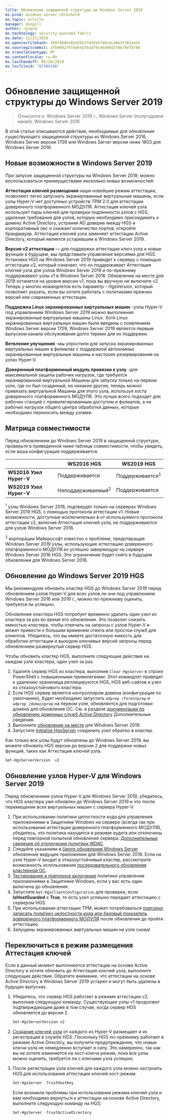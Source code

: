 ```yaml
---
title: Обновление защищенной структуры до Windows Server 2019
ms.prod: windows-server-threshold
ms.topic: article
manager: dongill
author: rpsqrd
ms.technology: security-guarded-fabric
ms.date: 11/21/2018
ms.openlocfilehash: 39974806c02e55b37d3d16748c4ca0e3f361ee45
ms.sourcegitcommit: afb0602767de64a76aaf9ce6a60d2f0e78efb78b
ms.translationtype: MT
ms.contentlocale: ru-RU
ms.lasthandoff: 06/20/2019
ms.locfileid: "67284108"
---
```

# <a name="upgrade-a-guarded-fabric-to-windows-server-2019"></a>Обновление защищенной структуры до Windows Server 2019

> Относится к: Windows Server 2019 г., Windows Server (полугодовой канал), Windows Server 2016

В этой статье описываются действия, необходимые для обновления существующего защищенной структуры из Windows Server 2016, Windows Server версии 1709 или Windows Server версии ниже 1803 для Windows Server 2019.

## <a name="whats-new-in-windows-server-2019"></a>Новые возможности в Windows Server 2019

При запуске защищенной структуры на Windows Server 2019, можно воспользоваться преимуществами несколько новых возможностей:

**Аттестация ключей размещения** наши новейшие режим аттестации, позволяют легко запускать экранированные виртуальные машины, если узлы Hyper-V нет доступных устройств TPM 2.0 для аттестации доверенного платформенного МОДУЛЯ. Аттестация ключей узла использует пары ключей для проверки подлинности узлов с HGS, удаление требования для узлов, которую необходимо присоединить к домену Active Directory, устраняя AD доверие между HGS и корпоративный лес и снижает количество портов, откройте брандмауэр. Аттестация ключей узла заменяет аттестации Active Directory, который является устаревшим в Windows Server 2019.

**Версия v2 аттестации** — для поддержки аттестации ключ узла и новые функции в будущем, мы представили управление версиями для HGS. Установки HGS на Windows Server 2019 приведет к серверу с помощью аттестации v2, который означает, что он поддерживает Аттестация ключей узла для узлов Windows Server 2019 и по-прежнему поддерживают узлы v1 в Windows Server 2016. Обновление на месте для 2019 останется на уровне версии v1, пока вы вручную не включите v2. Теперь у многих командлетов есть параметр - HgsVersion, который позволяет указать, если вы хотите работать с политиками прежних версий или современных аттестации.

**Поддержка Linux экранированных виртуальных машин** -узлы Hyper-V под управлением Windows Server 2019 можно выполнения экранированные виртуальные машины Linux. Хотя Linux экранированных виртуальных машин были введены с появлением Windows Server версии 1709, Windows Server 2019 является первым выпуском канала обслуживания долго термин для их поддержки.

**Ветвление улучшения** -мы упростили для запуска экранированных виртуальных машин в филиалах с поддержкой автономных экранированные виртуальные машины и настроек резервирования на узлах Hyper-V.

**Доверенный платформенный модуль привязки к узлу** -для максимальной защиты рабочих нагрузок, где требуется экранированной виртуальной Машины для запуска только на первом узле, где он был созданный, но никакие другие, теперь можно привязать виртуальной Машины для этого узла, используя хоста доверенного платформенного МОДУЛЯ. Это лучше всего подходит для рабочих станций с привилегированным доступом и филиалов, а не рабочих нагрузок общего центра обработки данных, которые необходимо переносить между узлами.

## <a name="compatibility-matrix"></a>Матрица совместимости

Перед обновлением до Windows Server 2019 в защищенной структуре, проверьте в приведенной ниже таблице совместимости, чтобы увидеть, если ваша конфигурация поддерживается.

|  | WS2016 HGS | WS2019 HGS|
|---|---|---|
|**WS2016 Узел Hyper-V** | Поддерживается | Поддерживается<sup>1</sup>|
|**WS2019 Узел Hyper-V** | Неподдерживаемый<sup>2</sup> | Поддерживается|

<sup>1</sup> узлы Windows Server 2016, подтвердят только на серверах Windows Server 2019 HGS, с помощью протокола аттестации v1. Новые возможности, доступные исключительно в от используемого протокола аттестации v2, включая Аттестация ключей узла, не поддерживаются для узлов Windows Server 2016.

<sup>2</sup> корпорации Майкрософт известно о проблеме, предотвращая Windows Server 2019 узлы, использующие аттестацию доверенного платформенного МОДУЛЯ из успешно заверяющую на сервере Windows Server 2016 HGS. Это ограничение будет снято в будущем обновлении для Windows Server 2016.

## <a name="upgrade-hgs-to-windows-server-2019"></a>Обновление до Windows Server 2019 HGS

Мы рекомендуем обновить кластер HGS до Windows Server 2019 перед обновлением узлов Hyper-V для всех узлов ли они под управлением Windows Server 2016 или 2019 г., можно по-прежнему оценить, требуется ли успешно.

Обновление кластера HGS потребует временно удалить один узел из кластера за раз во время его обновления. Это позволит снизить емкостью кластера, чтобы отвечать на запросы с узлов Hyper-V и может привести к большим временем ответа или простои служб для клиентов. Убедитесь, что вы имеете достаточную емкость для обработки аттестации и выходом ключевых версий запросы перед обновлением развернутый сервер HGS.

Чтобы обновить кластер HGS, выполните следующие действия на каждом узле кластера, один узел за раз.

1.  Удалите сервер HGS из кластера, выполнив `Clear-HgsServer` в строке PowerShell с повышенными привилегиями. Этот командлет приведет к удалению хранилища реплицируются HGS, HGS веб-сайтов и узел из отказоустойчивого кластера.
2.  Если HGS сервер является контроллером домена (конфигурация по умолчанию), будет необходимо запустить `adprep /forestprep` и `adprep /domainprep` на первом узле, обновляется для подготовки домена для обновления ОС. См. в разделе [документации по обновлению доменных служб Active Directory](https://docs.microsoft.com/windows-server/identity/ad-ds/deploy/upgrade-domain-controllers#supported-in-place-upgrade-paths) Дополнительные сведения.
3.  Выполните [обновление на месте](../../get-started-19/install-upgrade-migrate-19.md) для Windows Server 2019.
4.  Запустите [Initialize HgsServer](guarded-fabric-configure-additional-hgs-nodes.md) соединить узел обратно в кластер.

Как только все узлы будут обновлены до Windows Server 2019, вы можете обновить HGS версии до версии 2 для поддержки новых функций, таких как Аттестация ключей узла.

```powershell
Set-HgsServerVersion  v2
```

## <a name="upgrade-hyper-v-hosts-to-windows-server-2019"></a>Обновление узлов Hyper-V для Windows Server 2019

Перед обновлением узлов Hyper-V для Windows Server 2019, убедитесь, что HGS кластера уже обновлен до Windows Server 2019 и что после перемещения всех виртуальных машин с сервера Hyper-V.

1.  При использовании политики целостности кода для управления приложениями в Защитнике Windows на сервере (всегда так при использовании аттестации доверенного платформенного МОДУЛЯ), убедитесь, что политика находится в режиме аудита или отключены перед повторной попыткой обновления сервера. [Дополнительные сведения об отключении политики WDAC](https://docs.microsoft.com/windows/security/threat-protection/windows-defender-application-control/disable-windows-defender-application-control-policies)
2.  Следуйте указаниям в [Центр обновления Windows Server](http://aka.ms/upgradecenter) обновление ведущее приложение для Windows Server 2019. Если на узле Hyper-V входит в отказоустойчивый кластер, рассмотрите возможность использования [последовательного обновления кластерной ОС](../../failover-clustering/Cluster-Operating-System-Rolling-Upgrade.md).
3.  [Тестирование и повторное включение](https://docs.microsoft.com/windows/security/threat-protection/windows-defender-application-control/audit-windows-defender-application-control-policies) политики управления приложениями в Защитнике Windows, если у вас есть один включена до обновления.
4.  Запустите `Get-HgsClientConfiguration` для проверки, если **IsHostGuarded = True**, то есть узел успешно передает аттестацию с сервером HGS.
5.  При использовании аттестации TPM, может потребоваться [повторно записать политику целостности кода или базовый показатель доверенного платформенного МОДУЛЯ](guarded-fabric-add-host-information-for-tpm-trusted-attestation.md) после обновления до пройти аттестацию.
6.  Запущены экранированных виртуальных машин на узле снова!

## <a name="switch-to-host-key-attestation"></a>Переключиться в режим размещения Аттестация ключей

Если в данный момент выполняются аттестации на основе Active Directory и хотите обновить до Аттестация ключей узла, выполните следующие действия. Обратите внимание, что аттестации на основе Active Directory в Windows Server 2019 устарел и могут быть удалены в будущих выпусках.

1.  Убедитесь, что сервер HGS работает в режиме аттестации v2, выполнив следующую команду. Существующие узлы v1 продолжит подтверждающим даже в том случае, когда сервер HGS обновляется до версии 2.

    ```powershell
    Set-HgsServerVersion v2
    ```

2.  [Создание ключей узла](guarded-fabric-create-host-key.md) от каждого из Hyper-V размещает и их регистрации в службе HGS. Поскольку HGS по-прежнему работает в режиме Active Directory, вы получите предупреждение, что новые ключи узла не немедленно вступает в силу. Это намеренно, так как вы не хотите изменяется на хост-ключа режим, пока все узлы можно оценить, требуется ли с ключами узла успешно.

3.  После регистрации узла ключей для каждого узла можно настроить HGS для использования аттестации ключей хост-режим:

    ```powershell
    Set-HgsServer -TrustHostKey
    ```

    Если возникли проблемы при использовании режима ключей узла и вам необходимо вернуться к аттестации на основе Active Directory, выполните следующую команду на HGS:

    ```powershell
    Set-HgsServer -TrustActiveDirectory
    ```